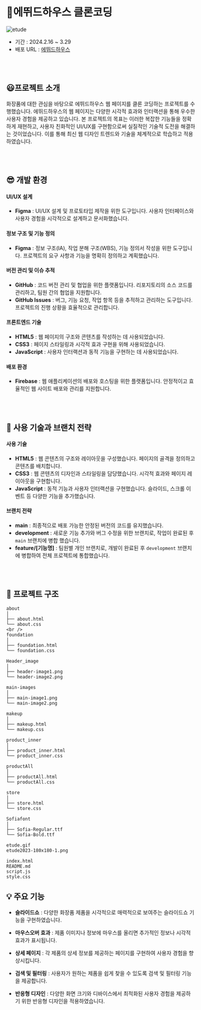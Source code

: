 # 💄에뛰드하우스 클론코딩

<img src="./etude.gif" alt="etude"/><br />

- 기간 : 2024.2.16 ~ 3.29
- 배포 URL : [에뛰드하우스](https://etude-boo-0329.web.app/)

<br /><br />

## 😃프로젝트 소개

화장품에 대한 관심을 바탕으로 에뛰드하우스 웹 페이지를 클론 코딩하는 프로젝트를 수행했습니다. 에뛰드하우스의 웹 페이지는 다양한 시각적 효과와 인터랙션을 통해 우수한 사용자 경험을 제공하고 있습니다. 본 프로젝트의 목표는 이러한 복잡한 기능들을 정확하게 재현하고, 사용자 친화적인 UI/UX를 구현함으로써 실질적인 기술적 도전을 해결하는 것이었습니다. 이를 통해 최신 웹 디자인 트렌드와 기술을 체계적으로 학습하고 적용하였습니다.

<br /><br />

## 😎 개발 환경

#### UI/UX 설계

- **Figma** : UI/UX 설계 및 프로토타입 제작을 위한 도구입니다. 사용자 인터페이스와 사용자 경험을 시각적으로 설계하고 문서화했습니다.

#### 정보 구조 및 기능 정의

- **Figma** : 정보 구조(IA), 작업 분해 구조(WBS), 기능 정의서 작성을 위한 도구입니다. 프로젝트의 요구 사항과 기능을 명확히 정의하고 계획했습니다.

#### 버전 관리 및 이슈 추적

- **GitHub** : 코드 버전 관리 및 협업을 위한 플랫폼입니다. 리포지토리의 소스 코드를 관리하고, 팀원 간의 협업을 지원합니다.
- **GitHub Issues** : 버그, 기능 요청, 작업 항목 등을 추적하고 관리하는 도구입니다. 프로젝트의 진행 상황을 효율적으로 관리합니다.

#### 프론트엔드 기술

- **HTML5** : 웹 페이지의 구조와 콘텐츠를 작성하는 데 사용되었습니다.
- **CSS3** : 페이지 스타일링과 시각적 효과 구현을 위해 사용되었습니다.
- **JavaScript** : 사용자 인터랙션과 동적 기능을 구현하는 데 사용되었습니다.

#### 배포 환경

- **Firebase** : 웹 애플리케이션의 배포와 호스팅을 위한 플랫폼입니다. 안정적이고 효율적인 웹 사이트 배포와 관리를 지원합니다.

<br /><br />

## 🧐 사용 기술과 브랜치 전략

#### 사용 기술

- **HTML5** : 웹 콘텐츠의 구조와 레이아웃을 구성했습니다. 페이지의 골격을 정의하고 콘텐츠를 배치합니다.
- **CSS3** : 웹 콘텐츠의 디자인과 스타일링을 담당했습니다. 시각적 효과와 페이지 레이아웃을 구현합니다.
- **JavaScript** : 동적 기능과 사용자 인터랙션을 구현했습니다. 슬라이드, 스크롤 이벤트 등 다양한 기능을 추가했습니다.

#### 브랜치 전략

- **main** : 최종적으로 배포 가능한 안정된 버전의 코드를 유지했습니다.
- **development** : 새로운 기능 추가와 버그 수정을 위한 브랜치로, 작업이 완료된 후 `main` 브랜치에 병합 했습니다.
- **feature/[기능명]** : 팀원별 개인 브랜치로, 개발이 완료된 후 `development` 브랜치에 병합하여 전체 프로젝트에 통합했습니다.
  <!-- - **hotfix/[수정명]** : 긴급한 버그 수정 작업을 위한 브랜치입니다. 수정 완료 후 `main`과 `development` 브랜치에 병합됩니다. -->
  <!-- - **release/[버전명]** : 배포 준비가 완료된 기능을 포함한 브랜치입니다. 최종 테스트 후 `main`과 `development` 브랜치에 병합됩니다. -->

<br /><br />

## 📁 프로젝트 구조

```
about
│
├── about.html
└── about.css
<br />
foundation
│
├── foundation.html
└── foundation.css

Header_image
│
├── header-image1.png
└── header-image2.png

main-images
│
├── main-image1.png
└── main-image2.png

makeup
│
├── makeup.html
└── makeup.css

product_inner
│
├── product_inner.html
└── product_inner.css

productAll
│
├── productAll.html
└── productAll.css

store
│
├── store.html
└── store.css

Sofiafont
│
├── Sofia-Regular.ttf
└── Sofia-Bold.ttf

etude.gif
etude2023-180x180-1.png

index.html
README.md
script.js
style.css
```

## 💡 주요 기능

- **슬라이드쇼** : 다양한 화장품 제품을 시각적으로 매력적으로 보여주는 슬라이드쇼 기능을 구현하였습니다.

- **마우스오버 효과** : 제품 이미지나 정보에 마우스를 올리면 추가적인 정보나 시각적 효과가 표시됩니다.

- **상세 페이지** : 각 제품의 상세 정보를 제공하는 페이지를 구현하여 사용자 경험을 향상시킵니다.

- **검색 및 필터링** : 사용자가 원하는 제품을 쉽게 찾을 수 있도록 검색 및 필터링 기능을 제공합니다.

- **반응형 디자인** : 다양한 화면 크기와 디바이스에서 최적화된 사용자 경험을 제공하기 위한 반응형 디자인을 적용하였습니다.
